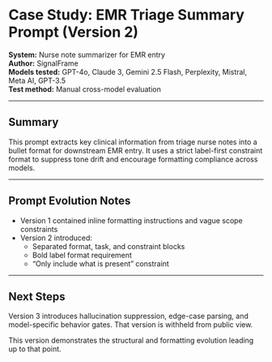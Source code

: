 # Case Study: EMR Triage Summary Prompt (Version 2)

**System:** Nurse note summarizer for EMR entry  
**Author:** SignalFrame  
**Models tested:** GPT-4o, Claude 3, Gemini 2.5 Flash, Perplexity, Mistral, Meta AI, GPT-3.5  
**Test method:** Manual cross-model evaluation

---

## Summary

This prompt extracts key clinical information from triage nurse notes into a bullet format for downstream EMR entry. It uses a strict label-first constraint format to suppress tone drift and encourage formatting compliance across models.

---

## Prompt Evolution Notes

- Version 1 contained inline formatting instructions and vague scope constraints  
- Version 2 introduced:
  - Separated format, task, and constraint blocks
  - Bold label format requirement
  - “Only include what is present” constraint

---

## Next Steps

Version 3 introduces hallucination suppression, edge-case parsing, and model-specific behavior gates. That version is withheld from public view.

This version demonstrates the structural and formatting evolution leading up to that point.


